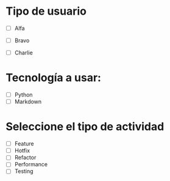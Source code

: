 # Tipo de usuario
- [ ] Alfa
- [ ] Bravo 
- [ ] Charlie


# Tecnología a usar:
- [ ] Python 
- [ ] Markdown

# Seleccione el tipo de actividad
- [ ] Feature
- [ ] Hotfix
- [ ] Refactor
- [ ] Performance
- [ ] Testing
